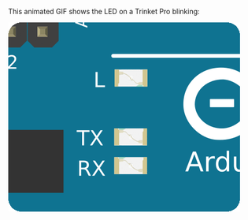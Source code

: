 
This animated GIF shows the LED on a Trinket Pro blinking:

![Blinking the LED onboard an Arduino UNO](images/onboardled.gif)
